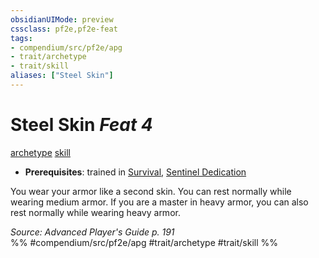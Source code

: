 ```yaml
---
obsidianUIMode: preview
cssclass: pf2e,pf2e-feat
tags:
- compendium/src/pf2e/apg
- trait/archetype
- trait/skill
aliases: ["Steel Skin"]
---
```

# Steel Skin  *Feat 4*  
[archetype](../../rules/traits/archetype.md)  [skill](../../rules/traits/skill.md)  

- **Prerequisites**: trained in [Survival](../skills.md#Survival), [Sentinel Dedication](sentinel-dedication-apg.md)

You wear your armor like a second skin. You can rest normally while wearing medium armor. If you are a master in heavy armor, you can also rest normally while wearing heavy armor.

*Source: Advanced Player's Guide p. 191*  
%% #compendium/src/pf2e/apg #trait/archetype #trait/skill %%